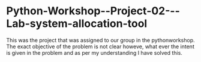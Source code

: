 # Python-Workshop--Project-02---Lab-system-allocation-tool
This was the project that was assigned to our group in the pythonworkshop. The exact objective of the problem is not clear howeve, what ever the intent is given in the problem and as per my understanding I have solved this.
